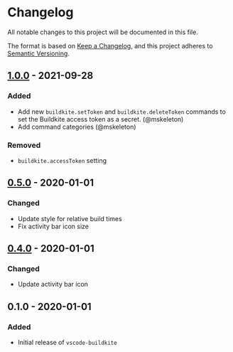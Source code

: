 # Changelog

All notable changes to this project will be documented in this file.

The format is based on [Keep a Changelog](https://keepachangelog.com/en/1.0.0/),
and this project adheres to [Semantic Versioning](https://semver.org/spec/v2.0.0.html).

## [1.0.0] - 2021-09-28
### Added
- Add new `buildkite.setToken` and `buildkite.deleteToken` commands to set the Buildkite access token as a secret. (@mskeleton)
- Add command categories (@mskeleton)

### Removed
- `buildkite.accessToken` setting

## [0.5.0] - 2020-01-01
### Changed
- Update style for relative build times
- Fix activity bar icon size

## [0.4.0] - 2020-01-01
### Changed
- Update activity bar icon

## 0.1.0 - 2020-01-01
### Added
- Initial release of `vscode-buildkite`

[1.0.0]: https://github.com/dannymidnight/vscode-buildkite/compare/v0.5.0...v1.0.0
[0.5.0]: https://github.com/dannymidnight/vscode-buildkite/compare/v0.4.0...v0.5.0
[0.4.0]: https://github.com/dannymidnight/vscode-buildkite/compare/v0.1.0...v0.4.0
